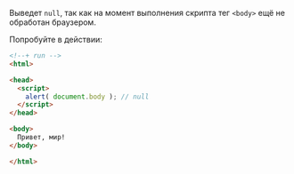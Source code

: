 Выведет `null`, так как на момент выполнения скрипта тег `<body>` ещё не обработан браузером.

Попробуйте в действии:

```html
<!--+ run -->
<html>

<head>
  <script>
    alert( document.body ); // null
  </script>
</head>

<body>
  Привет, мир!
</body>

</html>
```

